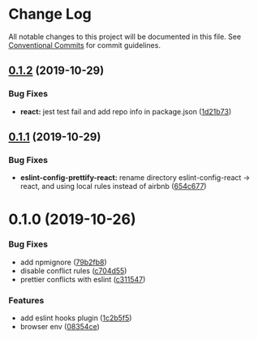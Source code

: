 # Change Log

All notable changes to this project will be documented in this file.
See [Conventional Commits](https://conventionalcommits.org) for commit guidelines.

## [0.1.2](https://github.com/devrsi0n/eslint-config/compare/v0.1.1...v0.1.2) (2019-10-29)


### Bug Fixes

* **react:** jest test fail and add repo info in package.json ([1d21b73](https://github.com/devrsi0n/eslint-config/commit/1d21b730daa113596d2ffdc8c6b600c62bcab679))





## [0.1.1](https://github.com/devrsi0n/eslint-config/compare/v0.1.0...v0.1.1) (2019-10-29)


### Bug Fixes

* **eslint-config-prettify-react:** rename directory eslint-config-react -> react, and using local rules instead of airbnb ([654c677](https://github.com/devrsi0n/eslint-config/commit/654c6777b14605d7a6853b8d601bea17fb1eae34))





# 0.1.0 (2019-10-26)


### Bug Fixes

* add npmignore ([79b2fb8](https://github.com/devrsi0n/eslint-config/commit/79b2fb8b4b55b367ebe029259435fc0b4dfabad9))
* disable conflict rules ([c704d55](https://github.com/devrsi0n/eslint-config/commit/c704d556f1a01934939b91cfc8825acebcd2fbe0))
* prettier conflicts with eslint ([c311547](https://github.com/devrsi0n/eslint-config/commit/c311547369456f743f6f021826def52bcb44132b))


### Features

* add eslint hooks plugin ([1c2b5f5](https://github.com/devrsi0n/eslint-config/commit/1c2b5f55d456d00e234afe3b3993ce07068791cb))
* browser env ([08354ce](https://github.com/devrsi0n/eslint-config/commit/08354ce0e7164b77768b46da480ff13578eef831))
